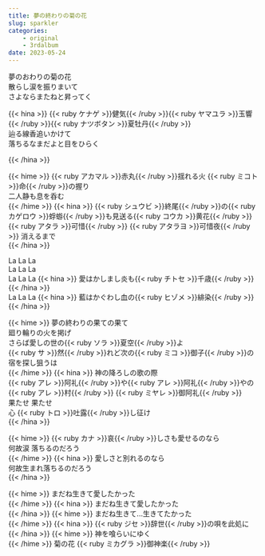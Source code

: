 ```yaml
---
title: 夢の終わりの菊の花
slug: sparkler
categories:
    - original
    - 3rdalbum
date: 2023-05-24
---
```


夢のおわりの菊の花  
散らし涙を振りまいて  
さよならまたねと昇ってく  

{{< hina >}}
{{< ruby ケナゲ >}}健気{{< /ruby >}}{{< ruby ヤマユラ >}}玉響{{< /ruby >}}{{< ruby ナツボタン >}}夏牡丹{{< /ruby >}}  
辿る線香追いかけて  
落ちるなまだよと目をひらく  

{{< /hina >}}

{{< hime >}}
{{< ruby アカマル >}}赤丸{{< /ruby >}}揺れる火 {{< ruby ミコト >}}命{{< /ruby >}}の握り  
二人静も息を呑む  
{{< /hime >}}
{{< hina >}}
{{< ruby シュウビ >}}終尾{{< /ruby >}}の{{< ruby カゲロウ >}}蜉蝣{{< /ruby >}}も見送る{{< ruby コウカ >}}黄花{{< /ruby >}}  
{{< ruby アタラ >}}可惜{{< /ruby >}} {{< ruby アタラヨ >}}可惜夜{{< /ruby >}} 消えるまで  
{{< /hina >}}

La La La  
La La La  
La La La 
{{< hina >}}
愛はかしまし炎も{{< ruby チトセ >}}千歳{{< /ruby >}}
{{< /hina >}}  
La La La 
{{< hina >}}
藍はかぐわし血の{{< ruby ヒゾメ >}}緋染{{< /ruby >}}
{{< /hina >}}  

{{< hime >}}
夢の終わりの果ての果て  
廻り輪りの火を掲げ  
さらば愛しの世の{{< ruby ソラ >}}夏空{{< /ruby >}}よ  
{{< ruby サ >}}然{{< /ruby >}}れど次の{{< ruby ミコ >}}御子{{< /ruby >}}の宿を探し狙うは  
{{< /hime >}}
{{< hina >}}
神の降ろしの歌の際  
{{< ruby アレ >}}阿礼{{< /ruby >}}や{{< ruby アレ >}}阿礼{{< /ruby >}}やの{{< ruby アレ >}}村{{< /ruby >}} {{< ruby ミヤレ >}}御阿礼{{< /ruby >}}  
果たせ 果たせ  
心 {{< ruby トロ >}}吐露{{< /ruby >}}し征け  
{{< /hina >}}

{{< hime >}}
{{< ruby カナ >}}哀{{< /ruby >}}しさも愛せるのなら  
何故涙 落ちるのだろう  
{{< /hime >}}
{{< hina >}}
愛しさと別れるのなら  
何故生まれ落ちるのだろう  
{{< /hina >}}

{{< hime >}}
まだね生きて愛したかった  
{{< /hime >}}
{{< hina >}}
まだね生きて愛したかった  
{{< /hina >}}
{{< hime >}}
まだね生きて...生きてたかった  
{{< /hime >}}
{{< hina >}}
{{< ruby ジセ >}}辞世{{< /ruby >}}の唄を此処に  
{{< /hina >}}
{{< hime >}}
神を喰らいにゆく  
{{< /hime >}}
菊の花 {{< ruby ミカグラ >}}御神楽{{< /ruby >}}  